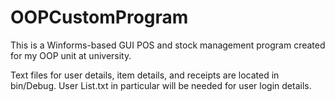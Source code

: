 # OOPCustomProgram
This is a Winforms-based GUI POS and stock management program created for my OOP unit at university.

Text files for user details, item details, and receipts are located in bin/Debug.
User List.txt in particular will be needed for user login details.
